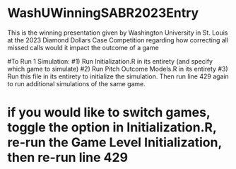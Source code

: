 # WashUWinningSABR2023Entry
This is the winning presentation given by Washington University in St. Louis at the 2023 Diamond Dollars Case Competition regarding how correcting all missed calls would it impact the outcome of a game

#To Run 1 Simulation:
#1) Run Initialization.R in its entirety (and specify which game to simulate)
#2) Run Pitch Outcome Models.R in its entirety
#3) Run this file in its entirety to initialize the simulation. Then run line 429 again to run additional simulations of the same game.
#   if you would like to switch games, toggle the option in Initialization.R, re-run the Game Level Initialization, then re-run line 429

